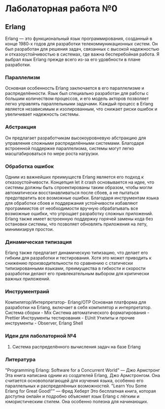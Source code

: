 # Лаболаторная работа №0

## Erlang
Erlang — это функциональный язык программирования, созданный в конце 1980-х годов для разработки телекоммуникационных систем. Он был разработан  для решения задач, связанных с высокой надежностью и отказоустойчивостью в системах, где важна бесперебойная работа. Я выбрал язык Erlang прежде всего из-за его удовбности в плане разработки.
### Параллелизм
Основная особенность Erlang заключается в его параллелизме и распределённости. Язык был специально разработан для работы с большим количеством процессов, и его модель акторов позволяет легко управлять параллельными задачами. Каждый процесс в Erlang является независимым и изолированным, что снижает риски ошибок и увеличивает надежность системы.
### Абстракция
Он предлагает разработчикам высокоуровневую абстракцию для управления сложными распределёнными системами. Благодаря встроенной поддержке параллелизма, системы могут легко масштабироваться по мере роста нагрузки.
### Обработка ошибок
Одним из важнейших преимуществ Erlang является его подход к отказоустойчивости. Концепция let it crash основывается на идее, что системы должны быть спроектированы таким образом, чтобы могли автоматически восстанавливаться после сбоев, а не пытаться предотвратить все возможные ошибки. Благодаря инструментам языка для обработки сбоев и поддержания устойчивости избавляют программистов от необходимости вручную обрабатывать все возможные ошибки, что упрощает разработку сложных приложений. Erlang также имеет встроенную поддержку горячей замены кода без остановки системы, что позволяет обновлять приложения на лету, минимизируя простои.
### Динамическая типизация
Erlang также предлагает динамическую типизацию, что делает его гибким для разработки и тестирования. Хотя это может приводить к снижению производительности по сравнению с статически типизированными языками, преимущества в гибкости и скорости разработки делают его привлекательным выбором для критически важных приложений.
### Инструментраий
Компилятор/Интерпретатор- Erlang/OTP
Основная платформа для разработки на Erlang, включает в себя компилятор и интерпретатор.
Система сборки - Mix
Система автоматического форматирования - Prettier
Инструменты тестирования - EUnit
Утилиты и прочие инструменты - Observer, Erlang Shell
### Идеи для лаболаторной №4
1. Система распределённого вычисления задач на базе Erlang
### Литература

"Programming Erlang: Software for a Concurrent World" — Джо Армстронг
Эта книга написана одним из создателей Erlang, Джо Армстронгом. Она считается основополагающей для изучения языка, особенно его параллельных и распределённых возможностей. 
"Learn You Some Erlang for Great Good!"" — Фред Хеберт
Это бесплатная книга, которая доступна онлайн и подробно объясняет язык Erlang с лёгким и юмористическим стилем. Она особенно полезна для начинающих.
